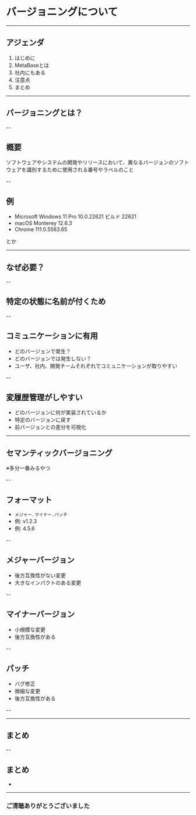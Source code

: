 <style type="text/css">
  .reveal h1,
  .reveal h2,
  .reveal h3,
  .reveal h4,
  .reveal h5,
  .reveal h6 {
    text-transform: none;
  }
</style>

# バージョニングについて

---

## アジェンダ

1. はじめに
2. MetaBaseとは
3. 社内にもある
4. 注意点
5. まとめ

---

## バージョニングとは？

--

## 概要

ソフトウェアやシステムの開発やリリースにおいて、異なるバージョンのソフトウェアを識別するために使用される番号やラベルのこと

--

## 例

- Microsoft Windows 11 Pro 10.0.22621 ビルド 22621
- macOS Monterey 12.6.3
- Chrome 111.0.5563.65

とか

---

## なぜ必要？

--

## 特定の状態に名前が付くため

--

## コミュニケーションに有用

- どのバージョンで発生？
- どのバージョンでは発生しない？
- ユーザ、社内、開発チームそれぞれでコミュニケーションが取りやすい

--

## 変履歴管理がしやすい

- どのバージョンに何が実装されているか
- 特定のバージョンに戻す
- 前バージョンとの差分を可視化

---

## セマンティックバージョニング

※多分一番みるやつ

--

## フォーマット

- `メジャー.マイナー.パッチ`
- 例: v1.2.3
- 例: 4.5.6

--

## メジャーバージョン

- 後方互換性がない変更
- 大きなインパクトのある変更

--

## マイナーバージョン

- 小規模な変更
- 後方互換性がある

--

## パッチ

- バグ修正
- 微細な変更
- 後方互換性がある

--



---

## まとめ

--

## まとめ

- 

---

### ご清聴ありがとうございました
